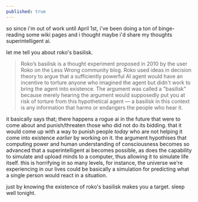 ```yaml
---
published: true
---
```


so since i'm out of work until April 1st, i've been doing a ton of binge-reading some wiki pages and i thought maybe i'd share my thoughts superintelligent ai.

let me tell you about roko's basilisk.

> Roko’s basilisk is a thought experiment proposed in 2010 by the user Roko on the Less Wrong community blog. Roko used ideas in decision theory to argue that a sufficiently powerful AI agent would have an incentive to torture anyone who imagined the agent but didn't work to bring the agent into existence. The argument was called a "basilisk" because merely hearing the argument would supposedly put you at risk of torture from this hypothetical agent — a basilisk in this context is any information that harms or endangers the people who hear it.

it basically says that; there happens a rogue ai in the future that were to come about and punish/threaten those who did not do its bidding. that it would come up with a way to punish  people _today_ who are not helping it come into existence _earlier_ by working on it. the argument hypothises that computing power and human understanding of consciousness becomes so advanced that a superintelligent ai becomes possible, as does the capability to simulate and upload minds to a computer, thus allowing it to simulate life itself. this is horrifying in so many levels, for instance, the universe we're experiencing in our lives could be basically a simulation for predicting what a single person would react in a situation.

just by knowing the existence of roko's basilisk makes you a target. sleep well tonight.



